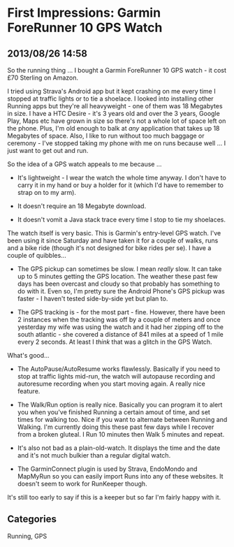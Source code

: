 # First Impressions:  Garmin ForeRunner 10 GPS Watch

## 2013/08/26 14:58

So the running thing ... I bought a Garmin ForeRunner 10 GPS watch - it cost &pound;70 Sterling on Amazon.

I tried using Strava's Android app but it kept crashing on me every
time I stopped at traffic lights or to tie a shoelace. I looked into
installing other Running apps but they're all heavyweight - one of
them was 18 Megabytes in size. I have a HTC Desire - it's 3 years old
and over the 3 years, Google Play, Maps etc have grown in size so
there's not a whole lot of space left on the phone. Plus, I'm old
enough to balk at *any* application that takes up 18 Megabytes of
space. Also, I like to run without too much baggage or ceremony - I've
stopped taking my phone with me on runs because well ... I just want
to get out and run.

So the idea of a GPS watch appeals to me because ...

 * It's lightweight - I wear the watch the whole time anyway. I don't have to carry it in my hand or buy a holder for it (which I'd have to remember to strap on to my arm). 

 * It doesn't require an 18 Megabyte download.

 * It doesn't vomit a Java stack trace every time I stop to tie my shoelaces.

The watch itself is very basic. This is Garmin's entry-level GPS watch. I've been using it since Saturday and have taken it for a couple of walks, runs and a bike ride (though it's not designed for bike rides per se). I have a couple of quibbles...

 * The GPS pickup can sometimes be slow. I mean *really* slow. It can take up to 5 minutes getting the GPS location. The weather these past few days has been overcast and cloudy so that probably has something to do with it. Even so, I'm pretty sure the Android Phone's GPS pickup was faster - I haven't tested side-by-side yet but plan to.

 * The GPS tracking is - for the most part - fine. However, there have been 2 instances when the tracking was off by a couple of meters and once yesterday my wife was using the watch and it had her zipping off to the south atlantic - she covered a distance of 841 miles at a speed of 1 mile every 2 seconds. At least I *think* that was a glitch in the GPS Watch.

What's good...

 * The AutoPause/AutoResume works flawlessly. Basically if you need to stop at traffic lights mid-run, the watch will autopause recording and autoresume recording when you start moving again. A really nice feature.

 * The Walk/Run option is really nice. Basically you can program it to alert you when you've finished Running a certain amout of time, and set times for walking too. Nice if you want to alternate between Running and Walking. I'm currently doing this these past few days while I recover from a broken gluteal. I Run 10 minutes then Walk 5 minutes and repeat.

 * It's also not bad as a plain-old-watch. It displays the time and the date and it's not much bulkier than a regular digital watch. 

 * The GarminConnect plugin is used by Strava, EndoMondo and MapMyRun so you can easily import Runs into any of these websites. It doesn't seem to work for RunKeeper though.

It's still too early to say if this is a keeper but so far I'm fairly happy with it.

## Categories
Running, GPS

